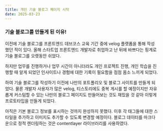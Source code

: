 ```yaml
---
title: 개인 기술 블로그 페이지 시작
date: 2025-03-23
---
```


### 기술 블로그를 만들게 된 이유!

이전에 기술 블로그를 프론트엔드 데브코스 교육 기간 중에 velog 플랫폼을 통해 작성했던 적이 있다.
올해 스타트업 프론트엔드 개발자로 취업하고 난 뒤에 바쁘다는 핑계로 기술 블로그를 오랫동안 쉬었다.

하지만 업무를 진행하거나 업무 시간이 아니더라도 개인 프로젝트 진행, 개인 학습을 진행할 때 알게 되었던 인사이트나 경험에 대한 기록이 필요함을 점점 몸소 느끼게 되었다.

하여 기술 블로그를 작성하기 이전에 나만의 포트폴리오 및 블로그 사이트를 만들게 되었다.
물론 개발자 사용자가 많은 velog, 티스토리에도 중복 게시를 할 예정이지만 자유롭게 커스텀할 수 있는 나만의 블로그 페이지도 만들어보는 것도 재밌을 것 같아 이렇게 프로토타입을 만들게 되었다.

아직은 기본 블로그 정보를 표시하는 것까지 완성하지 못했다. 이후 각 태그들에 대한 스타일을 추가하고 이미지도 추가할 수 있도록 변경할 예정이다.
블로그 데이터를 마크다운으로 정적 렌더링하는 것은 contentlayer 라이브러리를 사용하였다.
